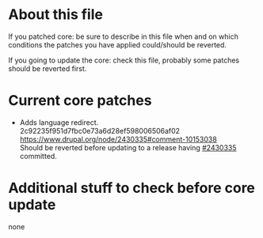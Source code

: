 # About this file

If you patched core: be sure to describe in this file when and on which conditions the patches you have applied could/should be reverted.

If you going to update the core: check this file, probably some patches should be reverted first.

# Current core patches

- Adds language redirect.  
  2c92235f951d7fbc0e73a6d28ef598006506af02 https://www.drupal.org/node/2430335#comment-10153038  
  Should be reverted before updating to a release having [#2430335](https://www.drupal.org/node/2430335) committed.

# Additional stuff to check before core update

none
